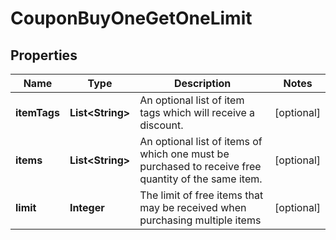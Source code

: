 

# CouponBuyOneGetOneLimit


## Properties

| Name | Type | Description | Notes |
|------------ | ------------- | ------------- | -------------|
|**itemTags** | **List&lt;String&gt;** | An optional list of item tags which will receive a discount. |  [optional] |
|**items** | **List&lt;String&gt;** | An optional list of items of which one must be purchased to receive free quantity of the same item. |  [optional] |
|**limit** | **Integer** | The limit of free items that may be received when purchasing multiple items |  [optional] |



